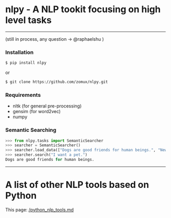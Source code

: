 nlpy - A NLP tookit focusing on high level tasks 
===

---

(still in process, any question -> @raphaelshu )

### Installation
```bash
$ pip install nlpy
```
or
```bash
$ git clone https://github.com/zomux/nlpy.git
```

### Requirements
- nltk (for general pre-processing)
- gensim (for word2vec)
- numpy

### Semantic Searching

```python
>>> from nlpy.tasks import SemanticSearcher
>>> searcher = SemanticSearcher()
>>> searcher.load_data(["Dogs are good friends for human beings.", "New tennis court has been built in the school."])
>>> searcher.search("I want a pet.")
Dogs are good friends for human beings.
```

---

A list of other NLP tools based on Python
===

This page: [/python_nlp_tools.md](/python_nlp_tools.md)

